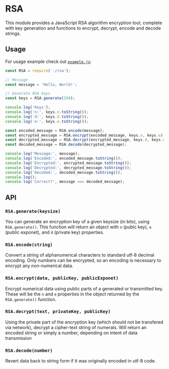 # RSA

This module provides a JavaScript RSA algorithm encryption tool, complete with key generation and functions to encrypt, decrypt, encode and decode strings.

## Usage

For usage example check out [`example.js`](./example.js):

```js
const RSA = require('./rsa');

// Message
const message = 'Hello, World!';

// Generate RSA keys
const keys = RSA.generate(250);

console.log('Keys');
console.log('n:', keys.n.toString());
console.log('d:', keys.d.toString());
console.log('e:', keys.e.toString());

const encoded_message = RSA.encode(message);
const encrypted_message = RSA.encrypt(encoded_message, keys.n, keys.e);
const decrypted_message = RSA.decrypt(encrypted_message, keys.d, keys.n);
const decoded_message = RSA.decode(decrypted_message);

console.log('Message:', message);
console.log('Encoded:', encoded_message.toString());
console.log('Encrypted:', encrypted_message.toString());
console.log('Decrypted:', decrypted_message.toString());
console.log('Decoded:', decoded_message.toString());
console.log();
console.log('Correct?', message === decoded_message);
```

## API

### `RSA.generate(keysize)`

You can generate an encryption key of a given keysize (in bits), using `RSA.generate()`. This function will return an object with `n` (publc key), `e` (public exponet), and `d` (private key) properties.

### `RSA.encode(string)`

Convert a string of alphanumerical characters to standard utf-8 decimal encoding. Only numbers can be encrypted, so an encoding is necessary to encrypt any non-numerical data.

### `RSA.encrypt(data, publicKey, publicExponet)`

Encrypt numerical data using public parts of a generated or transmitted key. These will be the `n` and `e` properties in the object returned by the `RSA.generate()` function.

### `RSA.decrypt(text, privateKey, publicKey)`

Using the private part of the encryption key (which should not be transfered via network), decrypt a cipher-text string of numerals. Will return an encoded string or simply a number, depending on intent of data transmission

### `RSA.decode(number)`

Revert data back to string form if it was originally encoded in utf-8 code.


